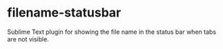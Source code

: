 # filename-statusbar
Sublime Text plugin for showing the file name in the status bar when tabs are not visible. 
